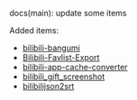 docs(main): update some items

Added items:
- [bilibili-bangumi](https://github.com/kaze-k/bilibili-bangumi)
- [Bilibili-Favlist-Export](https://github.com/AHCorn/Bilibili-Favlist-Export)
- [bilibili-app-cache-converter](https://github.com/BlueCitizens/bilibili-app-cache-converter)
- [bilibili_gift_screenshot](https://github.com/Ikaros-521/bilibili_gift_screenshot)
- [bilibilijson2srt](https://github.com/Poempoat/bilibilijson2srt)